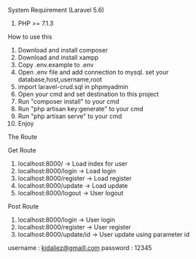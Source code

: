 System Requirement (Laravel 5.6)
1. PHP >= 7.1.3

How to use this

1. Download and install composer
2. Download and install xampp
3. Copy .env.example to .env
4. Open .env file and add connection to mysql. set your database,host,username,root
5. import laravel-crud.sql in phpmyadmin
6. Open your cmd and set destination to this project
7. Run "composer install" to your cmd
8. Run "php artisan key:generate" to your cmd
9. Run "php artisan serve" to your cmd
10. Enjoy

The Route

Get Route
1. localhost:8000/ -> Load index for user
2. localhost:8000/login -> Load login 
3. localhost:8000/register -> Load register
4. localhost:8000/update -> Load update
5. localhost:8000/logout -> User logout

Post Route
1. localhost:8000/login	-> User login
2. localhost:8000/register -> User register
3. localhost:8000/update/id -> User update using parameter id

username : kidaliez@gmaill.com
password : 12345
